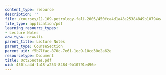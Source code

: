 ```yaml
---
content_type: resource
description: ''
file: /courses/12-109-petrology-fall-2005/450fca4d1a48a25384849b10794e496e_Oct25notes.pdf
file_type: application/pdf
learning_resource_types:
- Lecture Notes
ocw_type: OCWFile
parent_title: Lecture Notes
parent_type: CourseSection
parent_uid: f5b77fac-870c-7e61-1ec9-10cd30e2a62e
resourcetype: Document
title: Oct25notes.pdf
uid: 450fca4d-1a48-a253-8484-9b10794e496e
---
```

